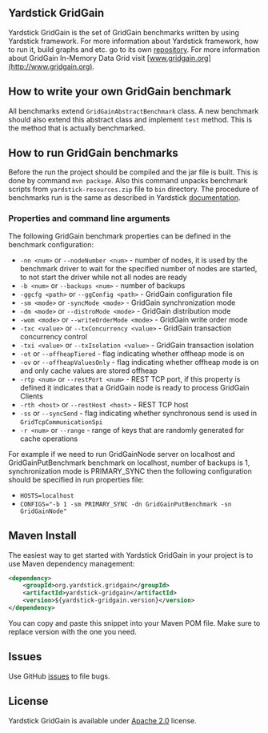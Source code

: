 ## Yardstick GridGain
Yardstick GridGain is the set of GridGain benchmarks written by using Yardstick framework.
For more information about Yardstick framework, how to run it, build graphs and etc.
go to its own [repository](https://github.com/gridgain/yardstick).
For more information about GridGain In-Memory Data Grid visit [www.gridgain.org](http://www.gridgain.org).

## How to write your own GridGain benchmark
All benchmarks extend `GridGainAbstractBenchmark` class. A new benchmark should also extend this
abstract class and implement `test` method. This is the method that is actually benchmarked.

## How to run GridGain benchmarks
Before the run the project should be compiled and the jar file is built. This is done by command `mvn package`.
Also this command unpacks benchmark scripts from `yardstick-resources.zip` file to `bin` directory.
The procedure of benchmarks run is the same as described in Yardstick
[documentation](https://github.com/gridgain/yardstick).

### Properties and command line arguments

The following GridGain benchmark properties can be defined in the benchmark configuration:

* `-nn <num>` or `--nodeNumber <num>` - number of nodes, it is used by the benchmark driver to wait for the specified number of nodes are started,
    to not start the driver while not all nodes are ready
* `-b <num>` or `--backups <num>` - number of backups
* `-ggcfg <path>` or `--ggConfig <path>` - GridGain configuration file
* `-sm <mode>` or `-syncMode <mode>` - GridGain synchronization mode
* `-dm <mode>` or `--distroMode <mode>` - GridGain distribution mode
* `-wom <mode>` or `--writeOrderMode <mode>` - GridGain write order mode
* `-txc <value>` or `--txConcurrency <value>` - GridGain transaction concurrency control
* `-txi <value>` or `--txIsolation <value>` - GridGain transaction isolation
* `-ot` or `--offheapTiered` - flag indicating whether offheap mode is on
* `-ov` or `--offheapValuesOnly` - flag indicating whether offheap mode is on and only cache values are stored offheap
* `-rtp <num>`  or `--restPort <num>` - REST TCP port, 
if this property is defined it indicates that a GridGain node is ready to process GridGain Clients
* `-rth <host>` or `--restHost <host>` - REST TCP host
* `-ss` or `--syncSend` - flag indicating whether synchronous send is used in `GridTcpCommunicationSpi`
* `-r <num>` or `--range` - range of keys that are randomly generated for cache operations

For example if we need to run GridGainNode server on localhost and GridGainPutBenchmark benchmark on localhost, 
number of backups is 1, synchronization mode is PRIMARY_SYNC 
then the following configuration should be specified in run properties file:

* `HOSTS=localhost` 
* `CONFIGS="-b 1 -sm PRIMARY_SYNC -dn GridGainPutBenchmark -sn GridGainNode"`

## Maven Install
The easiest way to get started with Yardstick GridGain in your project is to use Maven dependency management:

```xml
<dependency>
    <groupId>org.yardstick.gridgain</groupId>
    <artifactId>yardstick-gridgain</artifactId>
    <version>${yardstick-gridgain.version}</version>
</dependency>
```

You can copy and paste this snippet into your Maven POM file. Make sure to replace version with the one you need.

## Issues
Use GitHub [issues](https://github.com/gridgain/yardstick-gridgain/issues) to file bugs.

## License
Yardstick GridGain is available under [Apache 2.0](http://www.apache.org/licenses/LICENSE-2.0.html) license.
